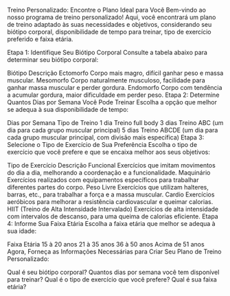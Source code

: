 Treino Personalizado: Encontre o Plano Ideal para Você
Bem-vindo ao nosso programa de treino personalizado! Aqui, você encontrará um plano de treino adaptado às suas necessidades e objetivos, considerando seu biótipo corporal, disponibilidade de tempo para treinar, tipo de exercício preferido e faixa etária.

Etapa 1: Identifique Seu Biótipo Corporal
Consulte a tabela abaixo para determinar seu biótipo corporal:

Biótipo	Descrição
Ectomorfo	Corpo mais magro, difícil ganhar peso e massa muscular.
Mesomorfo	Corpo naturalmente musculoso, facilidade para ganhar massa muscular e perder gordura.
Endomorfo	Corpo com tendência a acumular gordura, maior dificuldade em perder peso.
Etapa 2: Determine Quantos Dias por Semana Você Pode Treinar
Escolha a opção que melhor se adequa à sua disponibilidade de tempo:

Dias por Semana	Tipo de Treino
1 dia	Treino full body
3 dias	Treino ABC (um dia para cada grupo muscular principal)
5 dias	Treino ABCDE (um dia para cada grupo muscular principal, com divisão mais específica)
Etapa 3: Selecione o Tipo de Exercício de Sua Preferência
Escolha o tipo de exercício que você prefere e que se encaixa melhor aos seus objetivos:

Tipo de Exercício	Descrição
Funcional	Exercícios que imitam movimentos do dia a dia, melhorando a coordenação e a funcionalidade.
Maquinário	Exercícios realizados com equipamentos específicos para trabalhar diferentes partes do corpo.
Peso Livre	Exercícios que utilizam halteres, barras, etc., para trabalhar a força e a massa muscular.
Cardio	Exercícios aeróbicos para melhorar a resistência cardiovascular e queimar calorias.
HIIT (Treino de Alta Intensidade Intervalado)	Exercícios de alta intensidade com intervalos de descanso, para uma queima de calorias eficiente.
Etapa 4: Informe Sua Faixa Etária
Escolha a faixa etária que melhor se adequa à sua idade:

Faixa Etária
15 à 20 anos
21 à 35 anos
36 à 50 anos
Acima de 51 anos
Agora, Forneça as Informações Necessárias para Criar Seu Plano de Treino Personalizado:

Qual é seu biótipo corporal?
Quantos dias por semana você tem disponível para treinar?
Qual é o tipo de exercício que você prefere?
Qual é sua faixa etária?
